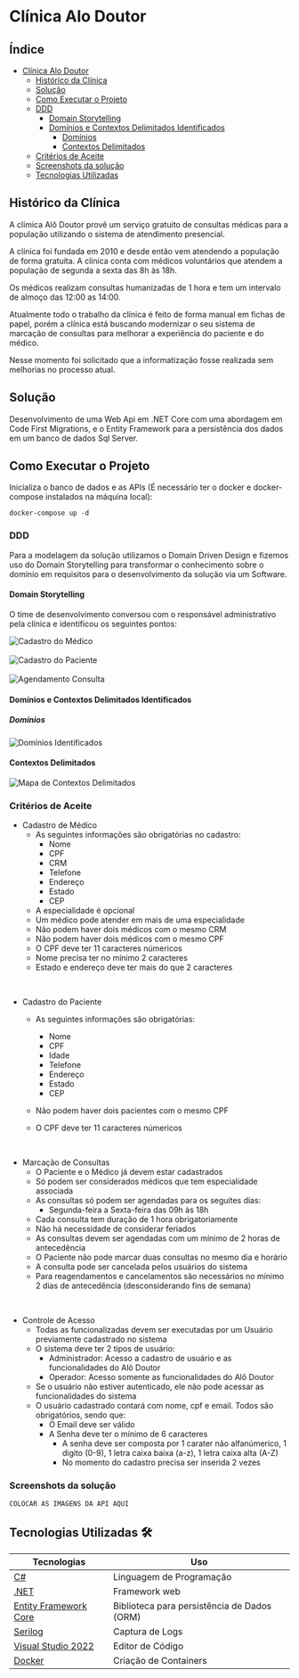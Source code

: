 # Clínica Alo Doutor
## Índice
- [Clínica Alo Doutor](#clínica-alo-doutor)
  - [Histórico da Clínica](#histórico-da-clínica)
  - [Solução](#solução)
  - [Como Executar o Projeto](#Como-executar-o-projeto)
  - [DDD](#ddd)
    - [Domain Storytelling](#domain-storytelling)
    - [Domínios e Contextos Delimitados Identificados](#domínios-e-contextos-delimitados-identificados)
        - [Domínios](#domínios)
        - [Contextos Delimitados](#contextos-delimitados)
  - [Critérios de Aceite](#critérios-de-aceite)
  - [Screenshots da solução](#screenshots-da-solução)
  - [Tecnologias Utilizadas](#tecnologias-utilizadas-🛠️)


## Histórico da Clínica

A clímica Alô Doutor provê um serviço gratuito de consultas médicas para a população utilizando o sistema de atendimento presencial. 

A  clínica foi fundada em 2010 e desde então vem atendendo a população de forma gratuita. A clínica conta com médicos voluntários que atendem a população de segunda a sexta das 8h às 18h. 

Os médicos realizam consultas humanizadas de 1 hora e tem um intervalo de almoço das 12:00 as 14:00.

Atualmente todo o trabalho da clínica é feito de forma manual em fichas de papel, porém a clínica está buscando modernizar o seu sistema de marcação de consultas para melhorar a experiência do paciente e do médico.

Nesse momento foi solicitado que a informatização fosse realizada sem melhorias no processo atual.

## Solução
Desenvolvimento de uma Web Api em .NET Core com uma abordagem em Code First Migrations, e o Entity Framework para a persistência dos dados em um banco de dados Sql Server.

## Como Executar o Projeto
Inicializa o banco de dados e as APIs (É necessário ter o docker e docker-compose instalados na máquina local):

```console
docker-compose up -d
```
### DDD
Para a modelagem da solução utilizamos o Domain Driven Design e fizemos uso do Domain Storytelling para transformar o conhecimento sobre o domínio em requisitos para o desenvolvimento da solução via um Software.
#### Domain Storytelling

O time de desenvolvimento conversou com o responsável administrativo pela clínica e identificou os seguintes pontos:

![Cadastro do Médico](./documentacao/imagens/01-CadastroMedico.png)
</br>
</br>
![Cadastro do Paciente](./documentacao/imagens/02-CadastroPaciente.png)
</br>
</br>
![Agendamento Consulta](./documentacao/imagens/03-AgendamentoConsulta.png)




#### Domínios e Contextos Delimitados Identificados

##### Domínios

![Domínios Identificados](./documentacao/imagens/dominiosAloDoutor.png)



#### Contextos Delimitados

![Mapa de Contextos Delimitados](./documentacao/imagens/mapaContextos.png)


### Critérios de Aceite

- Cadastro de Médico 
    - As seguintes informações são obrigatórias no cadastro:
        - Nome
        - CPF
        - CRM
        - Telefone
        - Endereço
        - Estado
        - CEP
    - A especialidade é opcional
    - Um médico pode atender em mais de uma especialidade
    - Não podem haver dois médicos com o mesmo CRM
    - Não podem haver dois médicos com o mesmo CPF
    - O CPF deve ter 11 caracteres númericos
    - Nome precisa ter no mínimo 2 caracteres
    - Estado e endereço deve ter mais do que 2 caracteres
    

</br>

- Cadastro do Paciente
    - As seguintes informações são obrigatórias:
        - Nome
        - CPF
        - Idade
        - Telefone
        - Endereço
        - Estado
        - CEP

    - Não podem haver dois pacientes com o mesmo CPF
    - O CPF deve ter 11 caracteres númericos
<br>

- Marcação de Consultas
    - O Paciente e o Médico já devem estar cadastrados
    - Só podem ser considerados médicos que tem especialidade associada
    - As consultas só podem ser agendadas para os seguites dias:
        - Segunda-feira a Sexta-feira das 09h às 18h
    - Cada consulta tem duração de 1 hora obrigatoriamente
    - Não há necessidade de considerar feriados
    - As consultas devem ser agendadas com um mínimo de 2 horas de antecedência
    - O Paciente não pode marcar duas consultas no mesmo dia e horário
    - A consulta pode ser cancelada pelos usuários do sistema
    - Para reagendamentos e cancelamentos são necessários no mínimo 2 dias de antecedência (desconsiderando fins de semana)
   
<br>

- Controle de Acesso
    - Todas as funcionalizadas devem ser executadas por um Usuário previamente cadastrado no sistema
    - O sistema deve ter 2 tipos de usuário:
        - Administrador: Acesso a cadastro de usuário e as funcionalidades do Alô Doutor
        - Operador: Acesso somente as funcionalidades do Alô Doutor
    - Se o usuário não estiver autenticado, ele não pode acessar as funcionalidades do sistema
    - O usuário cadastrado contará com nome, cpf e email. Todos são obrigatórios, sendo que:
        - O Email deve ser válido
        - A Senha deve ter o mínimo de 6 caracteres
            - A senha deve ser composta por 1 carater não alfanúmerico, 1 digito (0-9), 1 letra caixa baixa (a-z), 1 letra caixa alta (A-Z)  
            - No momento do cadastro precisa ser inserida 2 vezes

### Screenshots da solução
    COLOCAR AS IMAGENS DA API AQUI
## Tecnologias Utilizadas 🛠️

| Tecnologias | Uso
------------ | -------------
[C#](https://docs.microsoft.com/en-us/dotnet/csharp/) | Linguagem de Programação
[.NET](https://dotnet.microsoft.com/) | Framework web
[Entity Framework Core](https://docs.microsoft.com/en-us/ef/core/) | Biblioteca para persistência de Dados (ORM)
[Serilog](https://serilog.net/) | Captura de Logs
[Visual Studio 2022](https://visualstudio.microsoft.com/pt-br/) | Editor de Código
[Docker](https://www.docker.com/) | Criação de Containers

